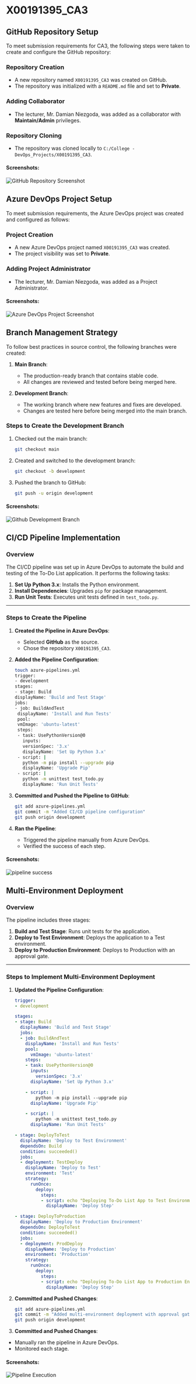 # X00191395_CA3

## GitHub Repository Setup

To meet submission requirements for CA3, the following steps were taken to create and configure the GitHub repository:

### Repository Creation

- A new repository named `X00191395_CA3` was created on GitHub.
- The repository was initialized with a `README.md` file and set to **Private**.

### Adding Collaborator

- The lecturer, Mr. Damian Niezgoda, was added as a collaborator with **Maintain/Admin** privileges.

### Repository Cloning

- The repository was cloned locally to `C:/College - DevOps_Projects/X00191395_CA3`.

#### Screenshots:

![GitHub Repository Screenshot](images/Github-repo-page.jpg)

## Azure DevOps Project Setup

To meet submission requirements, the Azure DevOps project was created and configured as follows:

### Project Creation

- A new Azure DevOps project named `X00191395_CA3` was created.
- The project visibility was set to **Private**.

### Adding Project Administrator

- The lecturer, Mr. Damian Niezgoda, was added as a Project Administrator.

#### Screenshots:

![Azure DevOps Project Screenshot](images/Azure-creation-page.jpg)

## Branch Management Strategy

To follow best practices in source control, the following branches were created:

1. **Main Branch**:

   - The production-ready branch that contains stable code.
   - All changes are reviewed and tested before being merged here.

2. **Development Branch**:
   - The working branch where new features and fixes are developed.
   - Changes are tested here before being merged into the main branch.

### Steps to Create the Development Branch

1. Checked out the main branch:

   ```bash
   git checkout main

   ```

2. Created and switched to the development branch:

   ```bash
   git checkout -b development

   ```

3. Pushed the branch to GitHub:
   ```bash
   git push -u origin development
   ```

#### Screenshots:

![Github Development Branch](images/Github-development-branch.jpg)

## **CI/CD Pipeline Implementation**

### **Overview**

The CI/CD pipeline was set up in Azure DevOps to automate the build and testing of the To-Do List application. It performs the following tasks:

1. **Set Up Python 3.x**: Installs the Python environment.
2. **Install Dependencies**: Upgrades `pip` for package management.
3. **Run Unit Tests**: Executes unit tests defined in `test_todo.py`.

---

### **Steps to Create the Pipeline**

1. **Created the Pipeline in Azure DevOps**:

   - Selected **GitHub** as the source.
   - Chose the repository `X00191395_CA3`.

2. **Added the Pipeline Configuration**:
   ```bash
   touch azure-pipelines.yml
   trigger:
   - development
   stages:
   - stage: Build
   displayName: 'Build and Test Stage'
   jobs:
   - job: BuildAndTest
    displayName: 'Install and Run Tests'
    pool:
    vmImage: 'ubuntu-latest'
    steps:
    - task: UsePythonVersion@0
      inputs:
      versionSpec: '3.x'
      displayName: 'Set Up Python 3.x'
    - script: |
      python -m pip install --upgrade pip
      displayName: 'Upgrade Pip'
    - script: |
      python -m unittest test_todo.py
      displayName: 'Run Unit Tests'

3. **Committed and Pushed the Pipeline to GitHub**:
   ```bash
   git add azure-pipelines.yml
   git commit -m "Added CI/CD pipeline configuration"
   git push origin development

4. **Ran the Pipeline**:
   - Triggered the pipeline manually from Azure DevOps.
   - Verified the success of each step.
#### Screenshots:
![pipeline success](images/pipeline-success.jpg)

## **Multi-Environment Deployment**

### **Overview**
The pipeline includes three stages:
1. **Build and Test Stage**: Runs unit tests for the application.
2. **Deploy to Test Environment**: Deploys the application to a Test environment.
3. **Deploy to Production Environment**: Deploys to Production with an approval gate.

---

### **Steps to Implement Multi-Environment Deployment**

1. **Updated the Pipeline Configuration**:
   ```yaml
   trigger:
   - development

   stages:
   - stage: Build
     displayName: 'Build and Test Stage'
     jobs:
     - job: BuildAndTest
       displayName: 'Install and Run Tests'
       pool:
         vmImage: 'ubuntu-latest'
       steps:
       - task: UsePythonVersion@0
         inputs:
           versionSpec: '3.x'
         displayName: 'Set Up Python 3.x'

       - script: |
           python -m pip install --upgrade pip
         displayName: 'Upgrade Pip'

       - script: |
           python -m unittest test_todo.py
         displayName: 'Run Unit Tests'

   - stage: DeployToTest
     displayName: 'Deploy to Test Environment'
     dependsOn: Build
     condition: succeeded()
     jobs:
     - deployment: TestDeploy
       displayName: 'Deploy to Test'
       environment: 'Test'
       strategy:
         runOnce:
           deploy:
             steps:
             - script: echo "Deploying To-Do List App to Test Environment"
               displayName: 'Deploy Step'

   - stage: DeployToProduction
     displayName: 'Deploy to Production Environment'
     dependsOn: DeployToTest
     condition: succeeded()
     jobs:
     - deployment: ProdDeploy
       displayName: 'Deploy to Production'
       environment: 'Production'
       strategy:
         runOnce:
           deploy:
             steps:
             - script: echo "Deploying To-Do List App to Production Environment"
               displayName: 'Deploy Step'

2. **Committed and Pushed Changes**:
   ```bash
   git add azure-pipelines.yml
   git commit -m "Added multi-environment deployment with approval gate"
   git push origin development

3. **Committed and Pushed Changes**:
- Manually ran the pipeline in Azure DevOps.
- Monitored each stage.

#### Screenshots:
![Pipeline Execution](images/pipeline-multi-env.jpg)